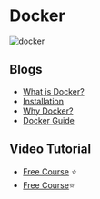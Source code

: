 # Docker

![docker](https://user-images.githubusercontent.com/39133739/47615583-b76c8880-dad6-11e8-9cb8-09149df934d5.png)

## Blogs

- [What is Docker?](https://dev.to/djangostars/what-is-docker-and-how-to-use-it-with-python-tutorial-87a)
- [Installation](https://docs.docker.com/install/linux/docker-ce/ubuntu/)
- [Why Docker?](https://dev.to/abiodunjames/why-docker-creating-a-multi-container-application-with-docker--1gpb)
- [Docker Guide](https://dev.to/drminnaar/docker-guide---part-1--57c8)

## Video Tutorial
- [Free Course](https://www.youtube.com/watch?v=h0NCZbHjIpY&list=PL9ooVrP1hQOHUKuqGuiWLQoJ-LD25KxI5) :star: 
- [Free Course](https://www.youtube.com/watch?v=4G-ALqd0OZ8):star:
